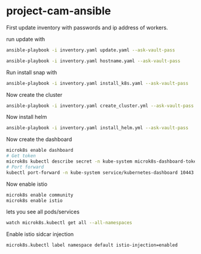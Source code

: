 # project-cam-ansible

First update inventory with passwords and ip address of workers.

run update with

```bash
ansible-playbook -i inventory.yaml update.yaml --ask-vault-pass
```

```bash
ansible-playbook -i inventory.yaml hostname.yaml --ask-vault-pass
```

Run install snap with

<!--
```bash
ansible-playbook -i inventory.yaml install_snap.yaml
``` -->

```bash
ansible-playbook -i inventory.yaml install_k8s.yaml --ask-vault-pass
```

Now create the cluster

```bash
ansible-playbook -i inventory.yaml create_cluster.yml --ask-vault-pass
```

Now install helm

```bash
ansible-playbook -i inventory.yaml install_helm.yml --ask-vault-pass
```

Now create the dashboard

```bash
microk8s enable dashboard
# Get token
microk8s kubectl describe secret -n kube-system microk8s-dashboard-token
# Port forward
kubectl port-forward -n kube-system service/kubernetes-dashboard 10443:443
```

Now enable istio

```bash
microk8s enable community
microk8s enable istio
```

lets you see all pods/services

```bash
watch microk8s.kubectl get all --all-namespaces
```

Enable istio sidcar injection

```bash
microk8s.kubectl label namespace default istio-injection=enabled
```
